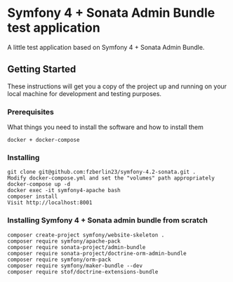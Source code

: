 # Symfony 4 + Sonata Admin Bundle test application

A little test application based on Symfony 4 + Sonata Admin Bundle.

## Getting Started

These instructions will get you a copy of the project up and running on your local machine for development and testing purposes.

### Prerequisites

What things you need to install the software and how to install them

```
docker + docker-compose
```

### Installing

```
git clone git@github.com:fzberlin23/symfony-4.2-sonata.git .
Modify docker-compose.yml and set the "volumes" path appropriately
docker-compose up -d
docker exec -it symfony4-apache bash
composer install
Visit http://localhost:8001
```

### Installing Symfony 4 + Sonata admin bundle from scratch

```
composer create-project symfony/website-skeleton .
composer require symfony/apache-pack
composer require sonata-project/admin-bundle
composer require sonata-project/doctrine-orm-admin-bundle
composer require symfony/orm-pack
composer require symfony/maker-bundle --dev
composer require stof/doctrine-extensions-bundle
```

